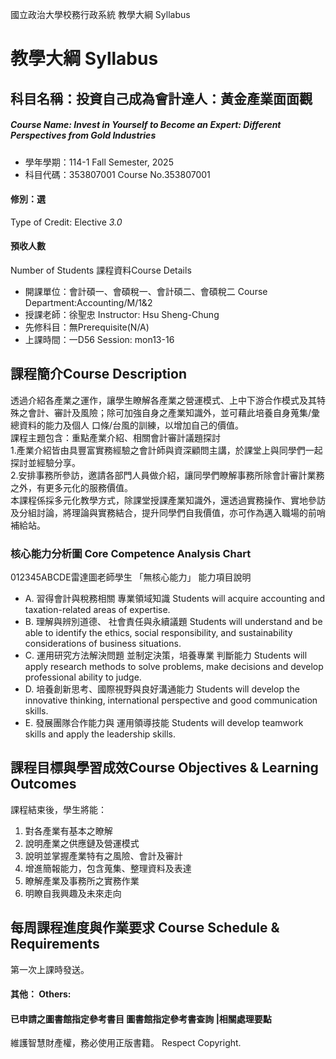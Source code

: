 國立政治大學校務行政系統 教學大綱 Syllabus
# 教學大綱 Syllabus
##  科目名稱：投資自己成為會計達人：黃金產業面面觀
#####  Course Name: Invest in Yourself to Become an Expert: Different Perspectives from Gold Industries
  * 學年學期：114-1 Fall Semester, 2025 
  * 科目代碼：353807001 Course No.353807001
#### 修別：選
Type of Credit: Elective 
_3.0_
#### 預收人數
Number of Students
課程資料Course Details
  * 開課單位：會計碩一、會碩稅一、會計碩二、會碩稅二 Course Department:Accounting/M/1&2 
  * 授課老師：徐聖忠 Instructor: Hsu Sheng-Chung 
  * 先修科目：無Prerequisite(N/A)
  * 上課時間：一D56 Session: mon13-16
##  課程簡介Course Description
透過介紹各產業之運作，讓學生瞭解各產業之營運模式、上中下游合作模式及其特殊之會計、審計及風險；除可加強自身之產業知識外，並可藉此培養自身蒐集/彙總資料的能力及個人 口條/台風的訓練，以增加自己的價值。  
課程主題包含：重點產業介紹、相關會計審計議題探討  
1.產業介紹皆由具豐富實務經驗之會計師與資深顧問主講，於課堂上與同學們一起探討並經驗分享。  
2.安排事務所參訪，邀請各部門人員做介紹，讓同學們瞭解事務所除會計審計業務之外，有更多元化的服務價值。  
本課程係採多元化教學方式，除課堂授課產業知識外，還透過實務操作、實地參訪及分組討論，將理論與實務結合，提升同學們自我價值，亦可作為邁入職場的前哨補給站。
###  核心能力分析圖 Core Competence Analysis Chart
012345ABCDE雷達圖老師學生
「無核心能力」 
能力項目說明
  * A. 習得會計與稅務相關 專業領域知識 Students will acquire accounting and taxation-related areas of expertise.
  * B. 理解與辨別道德、 社會責任與永續議題 Students will understand and be able to identify the ethics, social responsibility, and sustainability considerations of business situations.
  * C. 運用研究方法解決問題 並制定決策，培養專業 判斷能力 Students will apply research methods to solve problems, make decisions and develop professional ability to judge.
  * D. 培養創新思考、國際視野與良好溝通能力 Students will develop the innovative thinking, international perspective and good communication skills.
  * E. 發展團隊合作能力與 運用領導技能 Students will develop teamwork skills and apply the leadership skills.
##  課程目標與學習成效Course Objectives & Learning Outcomes 
課程結束後，學生將能：  
1. 對各產業有基本之瞭解  
2. 說明產業之供應鏈及營運模式  
3. 說明並掌握產業特有之風險、會計及審計  
4. 增進簡報能力，包含蒐集、整理資料及表達  
5. 瞭解產業及事務所之實務作業  
6. 明瞭自我興趣及未來走向
##  每周課程進度與作業要求 Course Schedule & Requirements
第一次上課時發送。
####  其他： Others:
####  已申請之圖書館指定參考書目  圖書館指定參考書查詢 |相關處理要點
維護智慧財產權，務必使用正版書籍。 Respect Copyright.